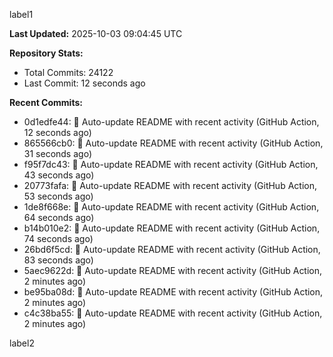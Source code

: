 
label1 
<!-- ACTIVITY_START -->
**Last Updated:** 2025-10-03 09:04:45 UTC

**Repository Stats:**
- Total Commits: 24122
- Last Commit: 12 seconds ago

**Recent Commits:**
- 0d1edfe44: 🤖 Auto-update README with recent activity (GitHub Action, 12 seconds ago)
- 865566cb0: 🤖 Auto-update README with recent activity (GitHub Action, 31 seconds ago)
- f95f7dc43: 🤖 Auto-update README with recent activity (GitHub Action, 43 seconds ago)
- 20773fafa: 🤖 Auto-update README with recent activity (GitHub Action, 53 seconds ago)
- 1de8f668e: 🤖 Auto-update README with recent activity (GitHub Action, 64 seconds ago)
- b14b010e2: 🤖 Auto-update README with recent activity (GitHub Action, 74 seconds ago)
- 26bd6f5cd: 🤖 Auto-update README with recent activity (GitHub Action, 83 seconds ago)
- 5aec9622d: 🤖 Auto-update README with recent activity (GitHub Action, 2 minutes ago)
- be95ba08d: 🤖 Auto-update README with recent activity (GitHub Action, 2 minutes ago)
- c4c38ba55: 🤖 Auto-update README with recent activity (GitHub Action, 2 minutes ago)
<!-- ACTIVITY_END -->

label2
